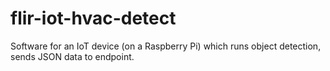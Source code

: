 # flir-iot-hvac-detect
Software for an IoT device (on a Raspberry Pi) which runs object detection, sends JSON data to endpoint.
